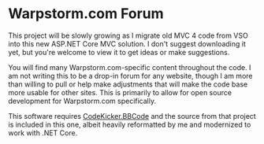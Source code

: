 # Warpstorm.com Forum

This project will be slowly growing as I migrate old MVC 4 code from VSO into this new ASP.NET Core MVC solution. I don't suggest downloading it yet, but you're welcome to view it to get ideas or make suggestions.

You will find many Warpstorm.com-specific content throughout the code. I am not writing this to be a drop-in forum for any website, though I am more than willing to pull or help make adjustments that will make the code base more usable for other sites. This is primarily to allow for open source development for Warpstorm.com specifically.

This software requires [CodeKicker.BBCode](http://codekicker.de/) and the source from that project is included in this one, albeit heavily reformatted by me and modernized to work with .NET Core.
